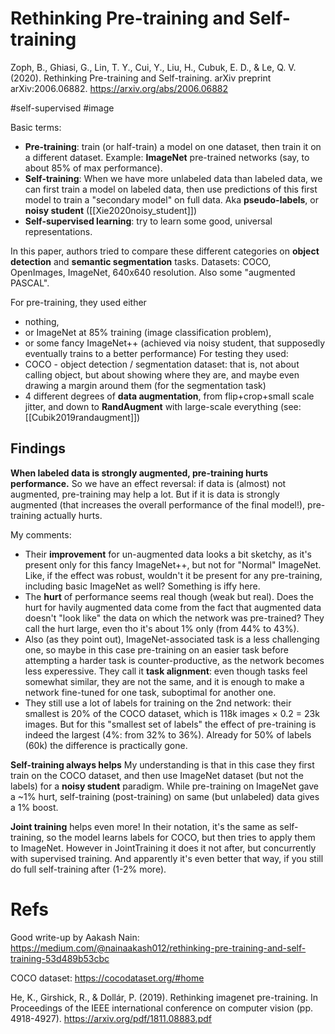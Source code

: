 # Rethinking Pre-training and Self-training

Zoph, B., Ghiasi, G., Lin, T. Y., Cui, Y., Liu, H., Cubuk, E. D., & Le, Q. V. (2020). Rethinking Pre-training and Self-training. arXiv preprint arXiv:2006.06882.
https://arxiv.org/abs/2006.06882

#self-supervised #image

Basic terms:
* **Pre-training**: train (or half-train) a model on one dataset, then train it on a different dataset. Example: **ImageNet** pre-trained networks (say, to about 85% of max performance).
* **Self-training**: When we have more unlabeled data than labeled data, we can first train a model on labeled data, then use predictions of this first model to train a "secondary model" on full data. Aka **pseudo-labels**, or **noisy student** ([[Xie2020noisy_student]])
* **Self-supervised learning**: try to learn some good, universal representations.

In this paper, authors tried to compare these different categories on **object detection** and **semantic segmentation** tasks. Datasets: COCO, OpenImages, ImageNet, 640x640 resolution. Also some "augmented PASCAL". 

For pre-training, they used either
* nothing, 
* or ImageNet at 85% training (image classification problem), 
* or some fancy ImageNet++ (achieved via noisy student, that supposedly eventually trains to a better performance)
For testing they used:
* COCO - object detection / segmentation dataset: that is, not about calling object, but about showing where they are, and maybe even drawing a margin around them (for the segmentation task)
* 4 different degrees of **data augmentation**, from flip+crop+small scale jitter, and down to **RandAugment** with large-scale everything (see: [[Cubik2019randaugment]])

## Findings

**When labeled data is strongly augmented, pre-training hurts performance.** So we have an effect reversal: if data is (almost) not augmented, pre-training may help a lot. But if it is data is strongly augmented (that increases the overall performance of the final model!), pre-training actually hurts.

My comments:
* Their **improvement** for un-augmented data looks a bit sketchy, as it's present only for this fancy ImageNet++, but not for "Normal" ImageNet. Like, if the effect was robust, wouldn't it be present for any pre-training, including basic ImageNet as well? Something is iffy here.
* The **hurt** of performance seems real though (weak but real). Does the hurt for havily augmented data come from the fact that augmented data doesn't "look like" the data on which the network was pre-trained? They call the hurt large, even tho it's about 1% only (from 44% to 43%).
* Also (as they point out), ImageNet-associated task is a less challenging one, so maybe in this case pre-training on an easier task before attempting a harder task is counter-productive, as the network becomes less experessive. They call it **task alignment**: even though tasks feel somewhat similar, they are not the same, and it is enough to make a network fine-tuned for one task, suboptimal for another one.
* They still use a lot of labels for training on the 2nd network: their smallest is 20% of the COCO dataset, which is 118k images × 0.2 = 23k images. But for this "smallest set of labels" the effect of pre-training is indeed the largest (4%: from 32% to 36%). Already for 50% of labels (60k) the difference is practically gone.

**Self-training always helps** My understanding is that in this case they first train on the COCO dataset, and then use ImageNet dataset (but not the labels) for a **noisy student** paradigm. While pre-training on ImageNet gave a ~1% hurt, self-training (post-training) on same (but unlabeled) data gives a 1% boost.

**Joint training** helps even more! In their notation, it's the same as self-training, so the model learns labels for COCO, but then tries to apply them to ImageNet. However in JointTraining it does it not after, but concurrently with supervised training. And apparently it's even better that way, if you still do full self-training after (1-2% more).

# Refs

Good write-up by Aakash Nain:
https://medium.com/@nainaakash012/rethinking-pre-training-and-self-training-53d489b53cbc

COCO dataset:
https://cocodataset.org/#home

He, K., Girshick, R., & Dollár, P. (2019). Rethinking imagenet pre-training. In Proceedings of the IEEE international conference on computer vision (pp. 4918-4927).
https://arxiv.org/pdf/1811.08883.pdf

